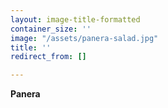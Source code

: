 ```yaml
---
layout: image-title-formatted
container_size: ''
image: "/assets/panera-salad.jpg"
title: ''
redirect_from: []

---
```

**Panera**